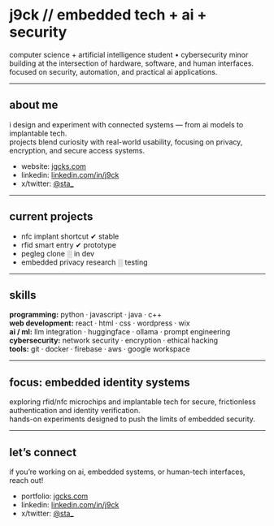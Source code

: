 # j9ck // embedded tech + ai + security

computer science + artificial intelligence student • cybersecurity minor  
building at the intersection of hardware, software, and human interfaces. focused on security, automation, and practical ai applications.

---

## about me

i design and experiment with connected systems — from ai models to implantable tech.  
projects blend curiosity with real-world usability, focusing on privacy, encryption, and secure access systems.

- website: [jgcks.com](https://www.jgcks.com)  
- linkedin: [linkedin.com/in/j9ck](https://www.linkedin.com/in/j9ck)  
- x/twitter: [@sta_](https://twitter.com/sta_)

---

## current projects

- nfc implant shortcut        ✔ stable  
- rfid smart entry             ✔ prototype  
- pegleg clone                 ░ in dev  
- embedded privacy research    ░ testing  

---

## skills

**programming:** python · javascript · java · c++  
**web development:** react · html · css · wordpress · wix  
**ai / ml:** llm integration · huggingface · ollama · prompt engineering  
**cybersecurity:** network security · encryption · ethical hacking  
**tools:** git · docker · firebase · aws · google workspace  

---

## focus: embedded identity systems

exploring rfid/nfc microchips and implantable tech for secure, frictionless authentication and identity verification.  
hands-on experiments designed to push the limits of embedded security.

---

## let’s connect

if you’re working on ai, embedded systems, or human-tech interfaces, reach out!  

- portfolio: [jgcks.com](https://www.jgcks.com)  
- linkedin: [linkedin.com/in/j9ck](https://www.linkedin.com/in/j9ck)  
- x/twitter: [@sta_](https://twitter.com/sta_)
